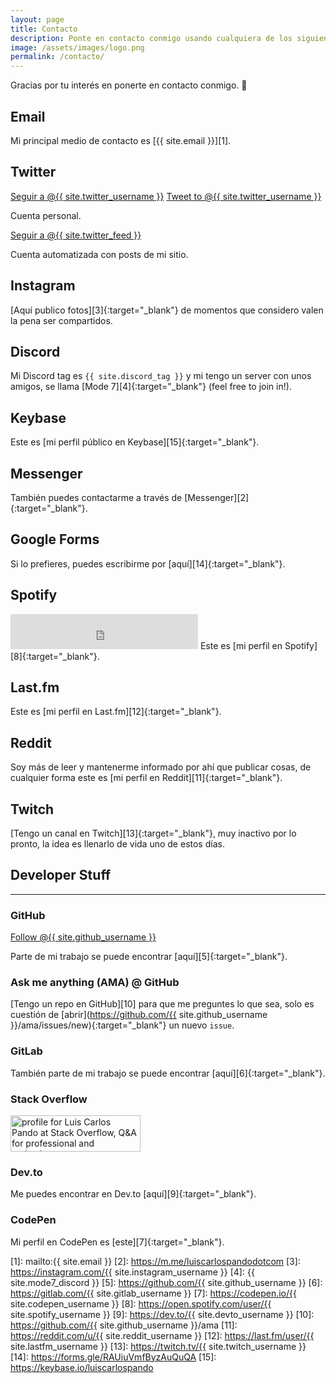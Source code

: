 ```yaml
---
layout: page
title: Contacto
description: Ponte en contacto conmigo usando cualquiera de los siguientes métodos.
image: /assets/images/logo.png
permalink: /contacto/
---
```


<p class="text-center">Gracias por tu interés en ponerte en contacto conmigo. 🥰</p>

## <i class="fas fa-envelope"></i> Email
Mi principal medio de contacto es [{{ site.email }}][1].

## <i class="fab fa-twitter"></i> Twitter
<div class="twitter-btns">
<a href="https://twitter.com/{{ site.twitter_username }}" class="twitter-follow-button" data-show-count="false" data-lang="es">Seguir a @{{ site.twitter_username }}</a>
<a href="https://twitter.com/intent/tweet?screen_name={{ site.twitter_username }}" class="twitter-mention-button" data-lang="es" data-related="{{ site.twitter_username }},{{ site.twitter_feed }}">Tweet to @{{ site.twitter_username }}</a>
</div>

Cuenta personal.

<div class="twitter-btns">
<a href="https://twitter.com/{{ site.twitter_feed }}" class="twitter-follow-button" data-show-count="false" data-lang="es">Seguir a @{{ site.twitter_feed }}</a>
</div>

Cuenta automatizada con posts de mi sitio.

## <i class="fab fa-instagram"></i> Instagram
[Aquí publico fotos][3]{:target="_blank"} de momentos que considero valen la pena ser compartidos.

## <i class="fab fa-discord"></i> Discord
Mi Discord tag es <code>{{ site.discord_tag }}</code> y mi tengo un server con unos amigos, se llama [Mode 7][4]{:target="_blank"} (feel free to join in!).

## <i class="fab fa-keybase"></i> Keybase
Este es [mi perfil público en Keybase][15]{:target="_blank"}.

## <i class="fab fa-facebook-messenger"></i> Messenger
También puedes contactarme a través de [Messenger][2]{:target="_blank"}.

## <i class="fab fa-google"></i> Google Forms
Si lo prefieres, puedes escribirme por [aquí][14]{:target="_blank"}.

## <i class="fab fa-spotify"></i> Spotify
<iframe src="https://open.spotify.com/follow/1/?uri=spotify:user:1269830478&size=detail&theme=dark&show-count=0" width="300" height="56" scrolling="no" frameborder="0" style="border:none; overflow:hidden;" allowtransparency="true"></iframe>
Este es [mi perfil en Spotify][8]{:target="_blank"}.

## <i class="fab fa-lastfm"></i> Last.fm
Este es [mi perfil en Last.fm][12]{:target="_blank"}.

## <i class="fab fa-reddit"></i> Reddit
Soy más de leer y mantenerme informado por ahí que publicar cosas, de cualquier forma este es [mi perfil en Reddit][11]{:target="_blank"}.

## <i class="fab fa-twitch"></i> Twitch
[Tengo un canal en Twitch][13]{:target="_blank"}, muy inactivo por lo pronto, la idea es llenarlo de vida uno de estos días.

## <i class="fas fa-code"></i> Developer Stuff

---

### <i class="fab fa-github"></i> GitHub
<a class="github-button" href="https://github.com/{{ site.github_username }}" aria-label="Follow @{{ site.github_username }} on GitHub">Follow @{{ site.github_username }}</a>

Parte de mi trabajo se puede encontrar [aquí][5]{:target="_blank"}.

### <i class="fas fa-code-branch"></i> Ask me anything (AMA) @ GitHub
[Tengo un repo en GitHub][10] para que me preguntes lo que sea, solo es cuestión de [abrir](https://github.com/{{ site.github_username }}/ama/issues/new){:target="_blank"} un nuevo `issue`.

### <i class="fab fa-gitlab"></i> GitLab
También parte de mi trabajo se puede encontrar [aquí][6]{:target="_blank"}.

### <i class="fab fa-stack-overflow"></i> Stack Overflow
<a href="https://stackoverflow.com/users/2197860/luis-carlos-pando" target="_blank">
    <img src="https://stackoverflow.com/users/flair/2197860.png?theme=dark" width="208" height="58" alt="profile for Luis Carlos Pando at Stack Overflow, Q&amp;A for professional and enthusiast programmers" title="profile for Luis Carlos Pando at Stack Overflow, Q&amp;A for professional and enthusiast programmers">
</a>

### <i class="fab fa-dev"></i> Dev.to
Me puedes encontrar en Dev.to [aquí][9]{:target="_blank"}.

### <i class="fab fa-codepen"></i> CodePen
Mi perfil en CodePen es [este][7]{:target="_blank"}.


[1]: mailto:{{ site.email }}
[2]: https://m.me/luiscarlospandodotcom
[3]: https://instagram.com/{{ site.instagram_username }}
[4]: {{ site.mode7_discord }}
[5]: https://github.com/{{ site.github_username }}
[6]: https://gitlab.com/{{ site.gitlab_username }}
[7]: https://codepen.io/{{ site.codepen_username }}
[8]: https://open.spotify.com/user/{{ site.spotify_username }}
[9]: https://dev.to/{{ site.devto_username }}
[10]: https://github.com/{{ site.github_username }}/ama
[11]: https://reddit.com/u/{{ site.reddit_username }}
[12]: https://last.fm/user/{{ site.lastfm_username }}
[13]: https://twitch.tv/{{ site.twitch_username }}
[14]: https://forms.gle/RAUiuVmfByzAuQuQA
[15]: https://keybase.io/luiscarlospando